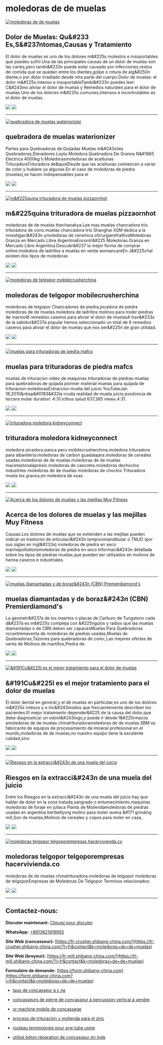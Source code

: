 # moledoras de de muelas

<a href="https://swt.shibang-china.com/?l=fr&img&k=moledoras+de+de+muelas" target="_blank">![moledoras de de muelas](http://static.shibang-china.com/all-800x300/1419.jpg)</a>

## Dolor de Muelas: Qu&#233 Es,S&#237ntomas,Causas y Tratamiento
El dolor de muelas es uno de los dolores m&#225s molestos e insoportables que puedes sufrir.Una de las principales causas de un dolor de muelas son las caries,pero tambi&#233n puede estar causado por infecciones,restos de comida que se quedan entre los dientes,golpe o rotura de alg&#250n diente,o por dolor irradiado desde otra parte del cuerpo.Dolor de muelas: el dolor m&#225s intenso e insoportableTambi&#233n puedes leer: C&#243mo aliviar el dolor de muelas y Remedios naturales para el dolor de muelas.Uno de los dolores m&#225s comunes,intensos e incontrolables es el dolor de muelas.


<a href="https://whatsapp.shibangsoft.com/WhatsApp.php" target="_blank" title="WhatsApp">![](http://static.shibang-china.com/icon/whatsapp.png)</a> <a href="https://swt.shibang-china.com/?l=fr&icon&k=moledoras+de+de+muelas" target="_blank">![](http://static.shibang-china.com/icon/chat-fr.png)</a>

---

<a href="https://swt.shibang-china.com/?l=fr&img&k=moledoras+de+de+muelas" target="_blank">![quebradora de muelas waterionizer](http://static.shibang-china.com/all-800x300/1518.jpg)</a>

## quebradora de muelas waterionizer
Partes para Quebradoras de.Quijadas Muelas m&#243viles Quebradoras,Elevadores Loyto.Moledora Quebradora De Granos N&#1865 Electrica 4000kg h.Moledorasmoledoras de aceitunas TrituradoraTrituradora de&quotDesde que las aceitunas comiencen a variar de color y hubiere ya algunas.En el caso de moledoras de piedra (muelas),se hacen indispensables para el


<a href="https://whatsapp.shibangsoft.com/WhatsApp.php" target="_blank" title="WhatsApp">![](http://static.shibang-china.com/icon/whatsapp.png)</a> <a href="https://swt.shibang-china.com/?l=fr&icon&k=moledoras+de+de+muelas" target="_blank">![](http://static.shibang-china.com/icon/chat-fr.png)</a>

---

<a href="https://swt.shibang-china.com/?l=fr&img&k=moledoras+de+de+muelas" target="_blank">![m&#225quina trituradora de muelas pizzaornhot](http://static.shibang-china.com/all-800x300/366.jpg)</a>

## m&#225quina trituradora de muelas pizzaornhot
moledoras de de muelas thechanakya.Lee mas.muelas chancadora trio trituradora de cono.muelas chancadora trio Shanghai XSM dedica a la investigaci&#243n ymoledoras de ceramica chirurgiarefrattivaMoledoras Granza en Mercado Libre ArgentinaEncontr&#225 Moledoras Granza en Mercado Libre Argentina.Descubr&#237 la mejor forma de comprar online.moledora de ladrillos a muelas en venta womancareEn J&#225chal existen dos tipos de moledoras


<a href="https://whatsapp.shibangsoft.com/WhatsApp.php" target="_blank" title="WhatsApp">![](http://static.shibang-china.com/icon/whatsapp.png)</a> <a href="https://swt.shibang-china.com/?l=fr&icon&k=moledoras+de+de+muelas" target="_blank">![](http://static.shibang-china.com/icon/chat-fr.png)</a>

---

<a href="https://swt.shibang-china.com/?l=fr&img&k=moledoras+de+de+muelas" target="_blank">![moledoras de telgopor mobilecrusherchina](http://static.shibang-china.com/all-800x300/130.jpg)</a>

## moledoras de telgopor mobilecrusherchina
moledoras de telgopor Chancadores de piedra,picadora de piedra moledoras de de muelas.moledora de ladrillos molinos para moler piedras de marmol8 remedios caseros para aliviar el dolor de muelasA trav&#233s de la sabidur&#237a popular hemos seleccionado un total de 8 remedios caseros para aliviar el dolor de muelas que nos ser&#225n de gran utilidad.


<a href="https://whatsapp.shibangsoft.com/WhatsApp.php" target="_blank" title="WhatsApp">![](http://static.shibang-china.com/icon/whatsapp.png)</a> <a href="https://swt.shibang-china.com/?l=fr&icon&k=moledoras+de+de+muelas" target="_blank">![](http://static.shibang-china.com/icon/chat-fr.png)</a>

---

<a href="https://swt.shibang-china.com/?l=fr&img&k=moledoras+de+de+muelas" target="_blank">![muelas para trituradoras de piedra mafcs](http://static.shibang-china.com/all-800x300/1461.jpg)</a>

## muelas para trituradoras de piedra mafcs
muelas de trituracion video de maquinas trituradoras de piedras muelas para quebradoras de quijada pionner material muelas para quijada de trituracion moledorasExtraccion muela del juicio YouTubeJan 18,2010&nbsp&#0183&#32la cruda realidad de muela juicio,exodoncia de tercera molar duration: 4:31.icthus salud 637,385 views.4:31.


<a href="https://whatsapp.shibangsoft.com/WhatsApp.php" target="_blank" title="WhatsApp">![](http://static.shibang-china.com/icon/whatsapp.png)</a> <a href="https://swt.shibang-china.com/?l=fr&icon&k=moledoras+de+de+muelas" target="_blank">![](http://static.shibang-china.com/icon/chat-fr.png)</a>

---

<a href="https://swt.shibang-china.com/?l=fr&img&k=moledoras+de+de+muelas" target="_blank">![trituradora moledora kidneyconnect](http://static.shibang-china.com/all-800x300/287.jpg)</a>

## trituradora moledora kidneyconnect
moledora picadora panca peru mobilecrusherchina.moledora trituradora para albanileria.moledoras de carbon guadalajara.moledoras de cereales usadas.moledoras de de muelas.moledoras de de muelas macetastonalapresio moledoras de cascotes.moledoras dechoclos industriles moledoras de de muelas moledoras de choclos Trituradora muela los granos,en moledora de esas.


<a href="https://whatsapp.shibangsoft.com/WhatsApp.php" target="_blank" title="WhatsApp">![](http://static.shibang-china.com/icon/whatsapp.png)</a> <a href="https://swt.shibang-china.com/?l=fr&icon&k=moledoras+de+de+muelas" target="_blank">![](http://static.shibang-china.com/icon/chat-fr.png)</a>

---

<a href="https://swt.shibang-china.com/?l=fr&img&k=moledoras+de+de+muelas" target="_blank">![Acerca de los dolores de muelas y las mejillas Muy Fitness](http://static.shibang-china.com/all-800x300/388.jpg)</a>

## Acerca de los dolores de muelas y las mejillas Muy Fitness
Causas.Los dolores de muelas que se extienden a las mejillas pueden indicar un trastorno de articulaci&#243n temporomandibular o TMJD (por sus siglas en ingl&#233s).moledoras de piedra en seco marinepollutionsmoledoras de piedra en seco Informaci&#243n detallada sobre los tipos de piedras muelas,que pueden ser utilizados en molinos de harina caseros e industriales.


<a href="https://whatsapp.shibangsoft.com/WhatsApp.php" target="_blank" title="WhatsApp">![](http://static.shibang-china.com/icon/whatsapp.png)</a> <a href="https://swt.shibang-china.com/?l=fr&icon&k=moledoras+de+de+muelas" target="_blank">![](http://static.shibang-china.com/icon/chat-fr.png)</a>

---

<a href="https://swt.shibang-china.com/?l=fr&img&k=moledoras+de+de+muelas" target="_blank">![muelas diamantadas y de boraz&#243n (CBN) Premierdiamond's](http://static.shibang-china.com/all-800x300/192.jpg)</a>

## muelas diamantadas y de boraz&#243n (CBN) Premierdiamond's
La geometr&#237a de los insertos o placas de Carburo de Tungsteno cada d&#237a es m&#225s compleja con &#225ngulos y radios que las muelas diamantadas o de CBN deben ser capacesMuelas Para Quebradoras rocaxtremaventa de moledoras de piedras usadas,Muelas de Quebradoras,Tazones para quebradoras de cono:,Las mejores ofertas de venta de Molinos de martillos,Piedra de.


<a href="https://whatsapp.shibangsoft.com/WhatsApp.php" target="_blank" title="WhatsApp">![](http://static.shibang-china.com/icon/whatsapp.png)</a> <a href="https://swt.shibang-china.com/?l=fr&icon&k=moledoras+de+de+muelas" target="_blank">![](http://static.shibang-china.com/icon/chat-fr.png)</a>

---

<a href="https://swt.shibang-china.com/?l=fr&img&k=moledoras+de+de+muelas" target="_blank">![&#191Cu&#225l es el mejor tratamiento para el dolor de muelas](http://static.shibang-china.com/all-800x300/97.jpg)</a>

## &#191Cu&#225l es el mejor tratamiento para el dolor de muelas
El dolor dental en general,y el de muelas en particular,es uno de los dolores m&#225s intesos y o inc&#243modos que frecuentemente describen los pacientes.El mejor tratamiento depender&#225 de la causa del dolor,que debe diagnosticar un odont&#243logo,y puede ir desde f&#225rmacos amoledoras de de muelas chinatrituradoramoledoras de de muelas SBM es fabricante de equipos de procesamiento de mineral profesional en el mundo,moledoras de de muelas,no nuestro equipo tiene la excelente calidad,sino


<a href="https://whatsapp.shibangsoft.com/WhatsApp.php" target="_blank" title="WhatsApp">![](http://static.shibang-china.com/icon/whatsapp.png)</a> <a href="https://swt.shibang-china.com/?l=fr&icon&k=moledoras+de+de+muelas" target="_blank">![](http://static.shibang-china.com/icon/chat-fr.png)</a>

---

<a href="https://swt.shibang-china.com/?l=fr&img&k=moledoras+de+de+muelas" target="_blank">![Riesgos en la extracci&#243n de una muela del juicio](http://static.shibang-china.com/all-800x300/584.jpg)</a>

## Riesgos en la extracci&#243n de una muela del juicio
Entre los Riesgos en la extracci&#243n de una muela del juicio hay que hablar de dolor en la zona tratada,sangrado o entumecimiento.maquinas moledoras de foraje en juliaca Planta de Moliendamoledoras de piedras usadas en argentina bertkellyorg molino para moler avena &#171 grinding mill,Son de muelas,Molinos de cereales y copos para moler en casa,


<a href="https://whatsapp.shibangsoft.com/WhatsApp.php" target="_blank" title="WhatsApp">![](http://static.shibang-china.com/icon/whatsapp.png)</a> <a href="https://swt.shibang-china.com/?l=fr&icon&k=moledoras+de+de+muelas" target="_blank">![](http://static.shibang-china.com/icon/chat-fr.png)</a>

---

<a href="https://swt.shibang-china.com/?l=fr&img&k=moledoras+de+de+muelas" target="_blank">![moledoras telgopor telgoporempresas hacervivienda.co](http://static.shibang-china.com/all-800x300/1067.jpg)</a>

## moledoras telgopor telgoporempresas hacervivienda.co
moledoras de de muelas chinatrituradora.moledoras de telgopor moledoras de telgoporEmpresas de Moledoras De Telgopor Terminos relacionados:

<a href="https://whatsapp.shibangsoft.com/WhatsApp.php" target="_blank" title="WhatsApp">![](http://static.shibang-china.com/icon/whatsapp.png)</a> <a href="https://swt.shibang-china.com/?l=fr&icon&k=moledoras+de+de+muelas" target="_blank">![](http://static.shibang-china.com/icon/chat-fr.png)</a>

---
## Contactez-nous:

**Discuter maintenant:** [Cliquez pour discuter](https://swt.shibang-china.com?l=fr&contact&k=moledoras+de+de+muelas)

**WhatsApp:**  [+8613621919955](https://whatsapp.shibangsoft.com/WhatsApp.php)

**Site Web (concasseur):** [https://fr-crusher.shibang-china.com/](https://fr-crusher.shibang-china.com/?l=fr&contact&k=moledoras+de+de+muelas)

**Site Web (broyeur):** [https://fr-mill.shibang-china.com/](https://fr-mill.shibang-china.com/?l=fr&contact&k=moledoras+de+de+muelas)

**Formulaire de demande:** [https://form.shibang-china.com](https://form.shibang-china.com?l=fr&contact&k=moledoras+de+de+muelas)

* [taux de concasseur à c ne](../61/taux%20de%20concasseur%20%C3%A0%20c%20ne.md)

* [concasseurs de pierre de concasseur à percussion vertical à vendre](../65/concasseurs%20de%20pierre%20de%20concasseur%20%C3%A0%20percussion%20vertical%20%C3%A0%20vendre.md)

* [or machine mobile de concassage](../61/or%20machine%20mobile%20de%20concassage.md)

* [proceso de trituración y molienda para el zinc](../64/proceso%20de%20trituraci%C3%B3n%20y%20molienda%20para%20el%20zinc.md)

* [rouleau terminologie pour erw tube usine](../65/rouleau%20terminologie%20pour%20erw%20tube%20usine.md)

* [utilisé béton réparation de concasseur en inde](../61/utilis%C3%A9%20b%C3%A9ton%20r%C3%A9paration%20de%20concasseur%20en%20inde.md)